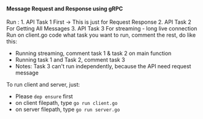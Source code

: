 #### Message Request and Response using gRPC

Run :
    1. API Task 1 First -> This is just for Request Response
    2. API Task 2 For Getting All Messages
    3. API Task 3 For streaming - long live connection
Run on client.go code what task you want to run, comment the rest, do like this:
- Running streaming, comment task 1 & task 2 on main function
- Running task 1 and Task 2, comment task 3
- Notes: Task 3 can't run independently, because the API need request message

To run client and server, just:
   - Please ```dep ensure``` first
   - on client filepath, type ```go run client.go```
   - on server filepath, type ```go run server.go```
